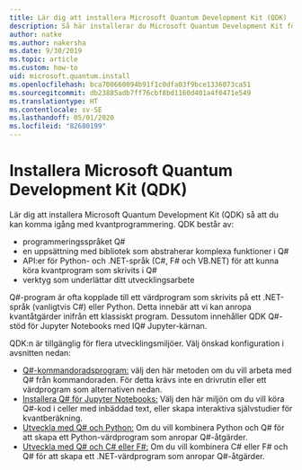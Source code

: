 ```yaml
---
title: Lär dig att installera Microsoft Quantum Development Kit (QDK)
description: Så här installerar du Microsoft Quantum Development Kit för C#-, Python- och Jupyter Notebook-miljöer.
author: natke
ms.author: nakersha
ms.date: 9/30/2019
ms.topic: article
ms.custom: how-to
uid: microsoft.quantum.install
ms.openlocfilehash: bca700660094b91f1c0dfa03f9bce1336073ca51
ms.sourcegitcommit: db23885adb7ff76cbf8bd1160d401a4f0471e549
ms.translationtype: HT
ms.contentlocale: sv-SE
ms.lasthandoff: 05/01/2020
ms.locfileid: "82680199"
---
```

# <a name="install-the-microsoft-quantum-development-kit-qdk"></a>Installera Microsoft Quantum Development Kit (QDK)

Lär dig att installera Microsoft Quantum Development Kit (QDK) så att du kan komma igång med kvantprogrammering. QDK består av:

- programmeringsspråket Q#
- en uppsättning med bibliotek som abstraherar komplexa funktioner i Q#
- API:er för Python- och .NET-språk (C#, F# och VB.NET) för att kunna köra kvantprogram som skrivits i Q#
- verktyg som underlättar ditt utvecklingsarbete

Q#-program är ofta kopplade till ett värdprogram som skrivits på ett .NET-språk (vanligtvis C#) eller Python. Detta innebär att vi kan anropa kvantåtgärder inifrån ett klassiskt program.
Dessutom innehåller QDK Q#-stöd för Jupyter Notebooks med IQ# Jupyter-kärnan.

QDK:n är tillgänglig för flera utvecklingsmiljöer. Välj önskad konfiguration i avsnitten nedan:

- [Q#-kommandoradsprogram:](xref:microsoft.quantum.install.standalone) välj den här metoden om du vill arbeta med Q# från kommandoraden. För detta krävs inte en drivrutin eller ett värdprogram som alternativen nedan.
- [Installera Q# för Jupyter Notebooks:](xref:microsoft.quantum.install.jupyter) Välj den här miljön om du vill köra Q#-kod i celler med inbäddad text, eller skapa interaktiva självstudier för kvantberäkning. 
- [Utveckla med Q# och Python:](xref:microsoft.quantum.install.python) Om du vill kombinera Python och Q# för att skapa ett Python-värdprogram som anropar Q#-åtgärder.
- [Utveckla med Q# och C# eller F#:](xref:microsoft.quantum.install.cs) Om du vill kombinera C# eller F# och Q# för att skapa ett .NET-värdprogram som anropar Q#-åtgärder.

